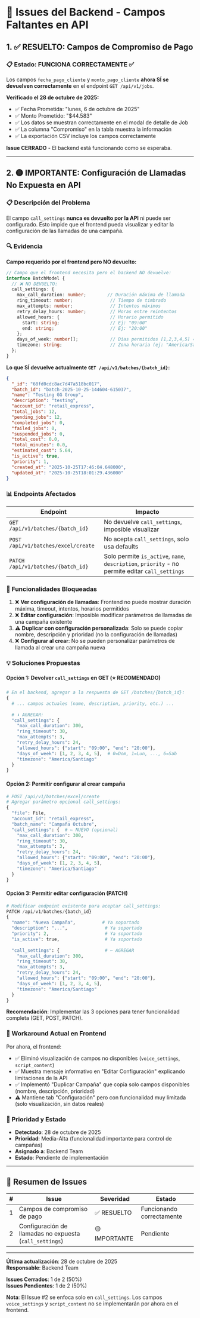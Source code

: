 # 🐛 Issues del Backend - Campos Faltantes en API

## 1. ✅ RESUELTO: Campos de Compromiso de Pago

### 📋 Estado: FUNCIONA CORRECTAMENTE ✅

Los campos `fecha_pago_cliente` y `monto_pago_cliente` **ahora SÍ se devuelven correctamente** en el endpoint `GET /api/v1/jobs`.

**Verificado el 28 de octubre de 2025:**
- ✅ Fecha Prometida: "lunes, 6 de octubre de 2025"
- ✅ Monto Prometido: "$44.583"
- ✅ Los datos se muestran correctamente en el modal de detalle de Job
- ✅ La columna "Compromiso" en la tabla muestra la información
- ✅ La exportación CSV incluye los campos correctamente

**Issue CERRADO** - El backend está funcionando como se esperaba.

---

## 2. 🟡 IMPORTANTE: Configuración de Llamadas No Expuesta en API

### 📋 Descripción del Problema

El campo `call_settings` **nunca es devuelto por la API** ni puede ser configurado. Esto impide que el frontend pueda visualizar y editar la configuración de las llamadas de una campaña.

### 🔍 Evidencia

**Campo requerido por el frontend pero NO devuelto:**

```typescript
// Campo que el frontend necesita pero el backend NO devuelve:
interface BatchModel {
  // ❌ NO DEVUELTO:
  call_settings: {
    max_call_duration: number;        // Duración máxima de llamada
    ring_timeout: number;              // Tiempo de timbrado
    max_attempts: number;              // Intentos máximos
    retry_delay_hours: number;         // Horas entre reintentos
    allowed_hours: {                   // Horario permitido
      start: string;                   // Ej: "09:00"
      end: string;                     // Ej: "20:00"
    };
    days_of_week: number[];            // Días permitidos [1,2,3,4,5] = Lun-Vie
    timezone: string;                  // Zona horaria (ej: "America/Santiago")
  };
}
```

**Lo que SÍ devuelve actualmente `GET /api/v1/batches/{batch_id}`:**

```json
{
  "_id": "68fd0cdc8ac7d47a518bc017",
  "batch_id": "batch-2025-10-25-144604-615037",
  "name": "Testing GG Group",
  "description": "testing",
  "account_id": "retail_express",
  "total_jobs": 12,
  "pending_jobs": 12,
  "completed_jobs": 0,
  "failed_jobs": 0,
  "suspended_jobs": 0,
  "total_cost": 0.0,
  "total_minutes": 0.0,
  "estimated_cost": 5.64,
  "is_active": true,
  "priority": 1,
  "created_at": "2025-10-25T17:46:04.648000",
  "updated_at": "2025-10-25T18:01:29.436000"
}
```

### 📊 Endpoints Afectados

| Endpoint | Impacto |
|----------|---------|
| `GET /api/v1/batches/{batch_id}` | No devuelve `call_settings`, imposible visualizar |
| `POST /api/v1/batches/excel/create` | No acepta `call_settings`, solo usa defaults |
| `PATCH /api/v1/batches/{batch_id}` | Solo permite `is_active`, `name`, `description`, `priority` - no permite editar `call_settings` |

### 🎯 Funcionalidades Bloqueadas

1. ❌ **Ver configuración de llamadas**: Frontend no puede mostrar duración máxima, timeout, intentos, horarios permitidos
2. ❌ **Editar configuración**: Imposible modificar parámetros de llamadas de una campaña existente
3. ⚠️ **Duplicar con configuración personalizada**: Solo se puede copiar nombre, descripción y prioridad (no la configuración de llamadas)
4. ❌ **Configurar al crear**: No se pueden personalizar parámetros de llamada al crear una campaña nueva

### 💡 Soluciones Propuestas

#### Opción 1: Devolver `call_settings` en GET (⭐ RECOMENDADO)
```python
# En el backend, agregar a la respuesta de GET /batches/{batch_id}:
{
  # ... campos actuales (name, description, priority, etc.) ...
  
  # ⬇️ AGREGAR:
  "call_settings": {
    "max_call_duration": 300,
    "ring_timeout": 30,
    "max_attempts": 3,
    "retry_delay_hours": 24,
    "allowed_hours": {"start": "09:00", "end": "20:00"},
    "days_of_week": [1, 2, 3, 4, 5],  # 0=Dom, 1=Lun, ..., 6=Sab
    "timezone": "America/Santiago"
  }
}
```

#### Opción 2: Permitir configurar al crear campaña
```python
# POST /api/v1/batches/excel/create
# Agregar parámetro opcional call_settings:
{
  "file": File,
  "account_id": "retail_express",
  "batch_name": "Campaña Octubre",
  "call_settings": {  # ← NUEVO (opcional)
    "max_call_duration": 300,
    "ring_timeout": 30,
    "max_attempts": 3,
    "retry_delay_hours": 24,
    "allowed_hours": {"start": "09:00", "end": "20:00"},
    "days_of_week": [1, 2, 3, 4, 5],
    "timezone": "America/Santiago"
  }
}
```

#### Opción 3: Permitir editar configuración (PATCH)
```python
# Modificar endpoint existente para aceptar call_settings:
PATCH /api/v1/batches/{batch_id}
{
  "name": "Nueva Campaña",          # Ya soportado
  "description": "...",              # Ya soportado
  "priority": 2,                     # Ya soportado
  "is_active": true,                 # Ya soportado
  
  "call_settings": {                 # ← AGREGAR
    "max_call_duration": 300,
    "ring_timeout": 30,
    "max_attempts": 3,
    "retry_delay_hours": 24,
    "allowed_hours": {"start": "09:00", "end": "20:00"},
    "days_of_week": [1, 2, 3, 4, 5],
    "timezone": "America/Santiago"
  }
}
```

**Recomendación**: Implementar las 3 opciones para tener funcionalidad completa (GET, POST, PATCH).

### 🔧 Workaround Actual en Frontend

Por ahora, el frontend:
- ✅ Eliminó visualización de campos no disponibles (`voice_settings`, `script_content`)
- ✅ Muestra mensaje informativo en "Editar Configuración" explicando limitaciones de la API
- ✅ Implementó "Duplicar Campaña" que copia solo campos disponibles (nombre, descripción, prioridad)
- ⚠️ Mantiene tab "Configuración" pero con funcionalidad muy limitada (solo visualización, sin datos reales)

### 📅 Prioridad y Estado

- **Detectado**: 28 de octubre de 2025
- **Prioridad**: Media-Alta (funcionalidad importante para control de campañas)
- **Asignado a**: Backend Team
- **Estado**: Pendiente de implementación

---

## 📝 Resumen de Issues

| # | Issue | Severidad | Estado |
|---|-------|-----------|--------|
| 1 | Campos de compromiso de pago | ✅ RESUELTO | Funcionando correctamente |
| 2 | Configuración de llamadas no expuesta (`call_settings`) | 🟡 IMPORTANTE | Pendiente |

---

**Última actualización**: 28 de octubre de 2025  
**Responsable**: Backend Team

**Issues Cerrados**: 1 de 2 (50%)  
**Issues Pendientes**: 1 de 2 (50%)

**Nota**: El Issue #2 se enfoca solo en `call_settings`. Los campos `voice_settings` y `script_content` no se implementarán por ahora en el frontend.
